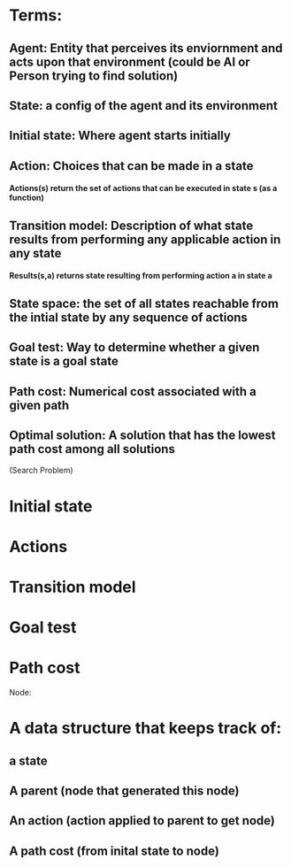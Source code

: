 # Terms:

## Agent: Entity that perceives its enviornment and acts upon that environment (could be AI or Person trying to find solution)

## State: a config of the agent and its environment 

## Initial state: Where agent starts initially

## Action: Choices that can be made in a state
#### Actions(s) return the set of actions that can be executed in state s (as a function)

## Transition model: Description of what state results from performing any applicable action in any state
#### Results(s,a) returns state resulting from performing action a in state a

## State space: the set of all states reachable from the intial state by any sequence of actions

## Goal test: Way to determine whether a given state is a goal state

## Path cost: Numerical cost associated with a given path

## Optimal solution: A solution that has the lowest path cost among all solutions

(Search Problem)
# Initial state
# Actions
# Transition model 
# Goal test
# Path cost

Node: 
# A data structure that keeps track of: 
## a state
## A parent (node that generated this node)
## An action (action applied to parent to get node)
## A path cost (from inital state to node)